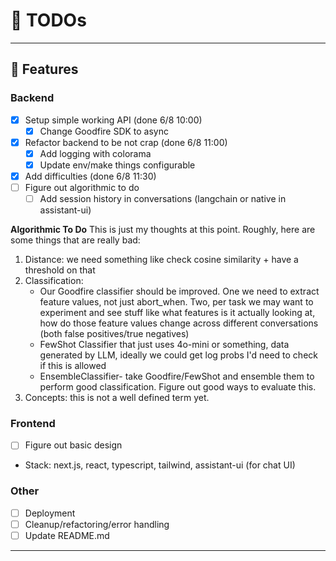 # 📝 TODOs

---

## 🚀 Features

### Backend 
- [x] Setup simple working API (done 6/8 10:00)
  - [x] Change Goodfire SDK to async
- [x] Refactor backend to be not crap (done 6/8 11:00)
  - [x] Add logging with colorama 
  - [x] Update env/make things configurable 
- [x] Add difficulties (done 6/8 11:30)
- [ ] Figure out algorithmic to do 
  - [ ] Add session history in conversations (langchain or native in assistant-ui)

**Algorithmic To Do**
This is just my thoughts at this point. Roughly, here are some things that are really bad:
1. Distance: we need something like check cosine similarity + have a threshold on that 
2. Classification:
    - Our Goodfire classifier should be improved. One we need to extract feature values, not just abort_when. Two, per task we may want to experiment and see stuff like what features is it actually looking at, how do those feature values change across different conversations (both false positives/true negatives)
    - FewShot Classifier that just uses 4o-mini or something, data generated by LLM, ideally we could get log probs I'd need to check if this is allowed 
    - EnsembleClassifier- take Goodfire/FewShot and ensemble them to perform good classification. Figure out good ways to evaluate this. 
3. Concepts: this is not a well defined term yet. 
### Frontend 
- [ ] Figure out basic design
- Stack: next.js, react, typescript, tailwind, assistant-ui (for chat UI)

### Other
- [ ] Deployment 
- [ ] Cleanup/refactoring/error handling
- [ ] Update README.md

---
